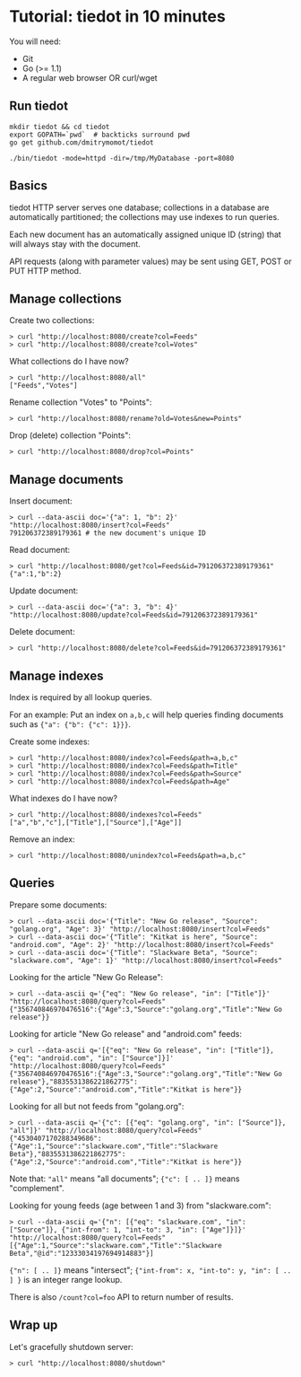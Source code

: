 # Tutorial: tiedot in 10 minutes

You will need:

- Git
- Go (>= 1.1)
- A regular web browser OR curl/wget

## Run tiedot

    mkdir tiedot && cd tiedot
    export GOPATH=`pwd`  # backticks surround pwd
    go get github.com/dmitrymomot/tiedot

    ./bin/tiedot -mode=httpd -dir=/tmp/MyDatabase -port=8080

## Basics

tiedot HTTP server serves one database; collections in a database are automatically partitioned; the collections may use indexes to run queries.

Each new document has an automatically assigned unique ID (string) that will always stay with the document.

API requests (along with parameter values) may be sent using GET, POST or PUT HTTP method.

## Manage collections

Create two collections:

    > curl "http://localhost:8080/create?col=Feeds"
    > curl "http://localhost:8080/create?col=Votes"

What collections do I have now?

    > curl "http://localhost:8080/all"
    ["Feeds","Votes"]

Rename collection "Votes" to "Points":

    > curl "http://localhost:8080/rename?old=Votes&new=Points"

Drop (delete) collection "Points":

    > curl "http://localhost:8080/drop?col=Points"

## Manage documents

Insert document:

    > curl --data-ascii doc='{"a": 1, "b": 2}' "http://localhost:8080/insert?col=Feeds"
    791206372389179361 # the new document's unique ID

Read document:

    > curl "http://localhost:8080/get?col=Feeds&id=791206372389179361"
    {"a":1,"b":2}

Update document:

    > curl --data-ascii doc='{"a": 3, "b": 4}' "http://localhost:8080/update?col=Feeds&id=791206372389179361"

Delete document:

    > curl "http://localhost:8080/delete?col=Feeds&id=791206372389179361"

## Manage indexes

Index is required by all lookup queries.

For an example: Put an index on `a,b,c` will help queries finding documents such as `{"a": {"b": {"c": 1}}}`.

Create some indexes:

    > curl "http://localhost:8080/index?col=Feeds&path=a,b,c"
    > curl "http://localhost:8080/index?col=Feeds&path=Title"
    > curl "http://localhost:8080/index?col=Feeds&path=Source"
    > curl "http://localhost:8080/index?col=Feeds&path=Age"

What indexes do I have now?

    > curl "http://localhost:8080/indexes?col=Feeds"
    ["a","b","c"],["Title"],["Source"],["Age"]]

Remove an index:

    > curl "http://localhost:8080/unindex?col=Feeds&path=a,b,c"

## Queries

Prepare some documents:

    > curl --data-ascii doc='{"Title": "New Go release", "Source": "golang.org", "Age": 3}' "http://localhost:8080/insert?col=Feeds"
    > curl --data-ascii doc='{"Title": "Kitkat is here", "Source": "android.com", "Age": 2}' "http://localhost:8080/insert?col=Feeds"
    > curl --data-ascii doc='{"Title": "Slackware Beta", "Source": "slackware.com", "Age": 1}' "http://localhost:8080/insert?col=Feeds"

Looking for the article "New Go Release":

    > curl --data-ascii q='{"eq": "New Go release", "in": ["Title"]}' "http://localhost:8080/query?col=Feeds"
    {"356740846970476516":{"Age":3,"Source":"golang.org","Title":"New Go release"}}

Looking for article "New Go release" and "android.com" feeds:

    > curl --data-ascii q='[{"eq": "New Go release", "in": ["Title"]}, {"eq": "android.com", "in": ["Source"]}]' "http://localhost:8080/query?col=Feeds"
    {"356740846970476516":{"Age":3,"Source":"golang.org","Title":"New Go release"},"8835531386221862775":{"Age":2,"Source":"android.com","Title":"Kitkat is here"}}

Looking for all but not feeds from "golang.org":

    > curl --data-ascii q='{"c": [{"eq": "golang.org", "in": ["Source"]}, "all"]}' "http://localhost:8080/query?col=Feeds"
    {"4530407170288349686":{"Age":1,"Source":"slackware.com","Title":"Slackware Beta"},"8835531386221862775":{"Age":2,"Source":"android.com","Title":"Kitkat is here"}}

Note that: `"all"` means "all documents"; `{"c": [ .. ]}` means "complement".

Looking for young feeds (age between 1 and 3) from "slackware.com":

    > curl --data-ascii q='{"n": [{"eq": "slackware.com", "in": ["Source"]}, {"int-from": 1, "int-to": 3, "in": ["Age"]}]}' "http://localhost:8080/query?col=Feeds"
    [{"Age":1,"Source":"slackware.com","Title":"Slackware Beta","@id":"12333034197694914883"}]

`{"n": [ .. ]}` means "intersect"; `{"int-from": x, "int-to": y, "in": [ .. ] }` is an integer range lookup.

There is also `/count?col=foo` API to return number of results.

## Wrap up

Let's gracefully shutdown server:

    > curl "http://localhost:8080/shutdown"
